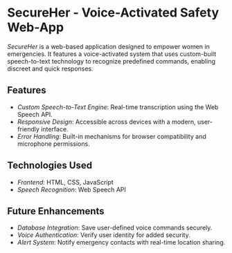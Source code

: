 # SecureHer - Voice-Activated Safety Web-App  

*SecureHer* is a web-based application designed to empower women in emergencies. It features a voice-activated system that uses custom-built speech-to-text technology to recognize predefined commands, enabling discreet and quick responses.  

## Features  
- *Custom Speech-to-Text Engine*: Real-time transcription using the Web Speech API.  
- *Responsive Design*: Accessible across devices with a modern, user-friendly interface.  
- *Error Handling*: Built-in mechanisms for browser compatibility and microphone permissions.  

## Technologies Used  
- *Frontend*: HTML, CSS, JavaScript  
- *Speech Recognition*: Web Speech API  

## Future Enhancements  
- *Database Integration*: Save user-defined voice commands securely.  
- *Voice Authentication*: Verify user identity for added security.  
- *Alert System*: Notify emergency contacts with real-time location sharing.
